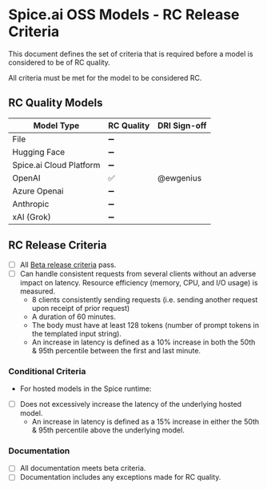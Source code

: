 # Spice.ai OSS Models - RC Release Criteria

This document defines the set of criteria that is required before a model is considered to be of RC quality.

All criteria must be met for the model to be considered RC.

## RC Quality Models

|     Model Type          | RC Quality | DRI Sign-off |
| ----------------------- | ---------- | ------------ |
| File                    | ➖         |              |
| Hugging Face            | ➖         |              |
| Spice.ai Cloud Platform | ➖         |              |
| OpenAI                  | ✅         | @ewgenius    |
| Azure Openai            | ➖         |              |
| Anthropic               | ➖         |              |
| xAI (Grok)              | ➖         |              |

## RC Release Criteria

- [ ] All [Beta release criteria](./beta.md) pass.
- [ ] Can handle consistent requests from several clients without an adverse impact on latency. Resource efficiency (memory, CPU, and I/O usage) is measured.
  - 8 clients consistently sending requests (i.e. sending another request upon receipt of prior request)
  - A duration of 60 minutes.
  - The body must have at least 128 tokens (number of prompt tokens in the templated input string).
  - An increase in latency is defined as a 10% increase in both the 50th & 95th percentile between the first and last minute.

### Conditional Criteria
- For hosted models in the Spice runtime:
 - [ ] Does not excessively increase the latency of the underlying hosted model.
   - An increase in latency is defined as a 15% increase in either the 50th & 95th percentile above the underlying model.

### Documentation

- [ ] All documentation meets beta criteria.
- [ ] Documentation includes any exceptions made for RC quality.
